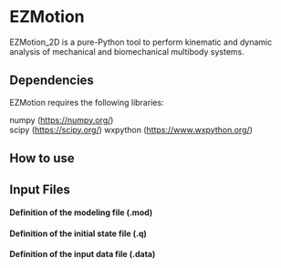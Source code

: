 # EZMotion
 
EZMotion_2D is a pure-Python tool to perform kinematic and dynamic analysis of mechanical and biomechanical multibody systems.

## Dependencies

EZMotion requires the following libraries:

numpy (https://numpy.org/) <br>
scipy (https://scipy.org/)
wxpython (https://www.wxpython.org/)


## How to use



## Input Files
#### Definition of the modeling file (.mod)
#### Definition of the initial state file (.q)
#### Definition of the input data file (.data)
